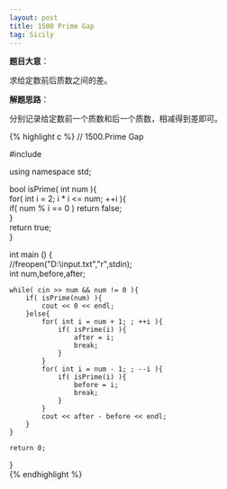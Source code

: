 ```yaml
---
layout: post
title: 1500 Prime Gap
tag: Sicily
---
```


__题目大意__：

求给定数前后质数之间的差。

__解题思路__：

分别记录给定数前一个质数和后一个质数，相减得到差即可。

{% highlight c %}
// 1500.Prime Gap   
  
#include <iostream>    
    
using namespace std;    
  
bool isPrime( int num ){  
    for( int i = 2; i * i <= num; ++i ){  
        if( num % i == 0 ) return false;      
    }    
    return true;    
}  
  
int main () {  
    //freopen("D:\\input.txt","r",stdin);   
    int num,before,after;  
      
    while( cin >> num && num != 0 ){  
        if( isPrime(num) ){  
            cout << 0 << endl;  
        }else{  
            for( int i = num + 1; ; ++i ){  
                if( isPrime(i) ){  
                    after = i;    
                    break;  
                }       
            }      
            for( int i = num - 1; ; --i ){  
                if( isPrime(i) ){  
                    before = i;    
                    break;  
                }     
            }      
            cout << after - before << endl;  
        }                
    }      
  
    return 0;    
}  
{% endhighlight %}